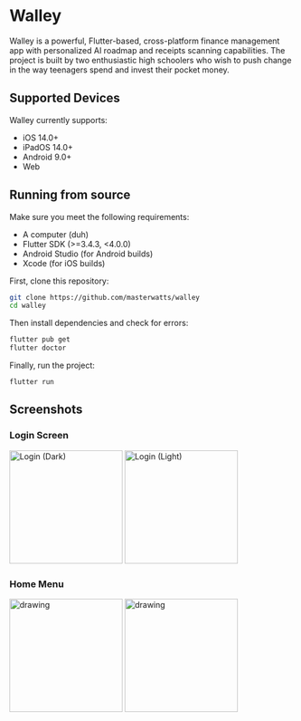 # Walley
Walley is a powerful, Flutter-based, cross-platform finance management app with personalized AI roadmap and receipts scanning capabilities. The project is built by two enthusiastic high schoolers who wish to push change in the way teenagers spend and invest their pocket money.

## Supported Devices
Walley currently supports:
- iOS 14.0+
- iPadOS 14.0+
- Android 9.0+
- Web

## Running from source
Make sure you meet the following requirements:
- A computer (duh)
- Flutter SDK (>=3.4.3, <4.0.0)
- Android Studio (for Android builds)
- Xcode (for iOS builds)

First, clone this repository:
```bash
git clone https://github.com/masterwatts/walley
cd walley
```

Then install dependencies and check for errors:
```bash
flutter pub get
flutter doctor
```

Finally, run the project:
```
flutter run
```

## Screenshots
### Login Screen
<img src="https://github.com/user-attachments/assets/d55624e4-ac76-4e46-bf16-9188aa0d63dc" alt="Login (Dark)" width="200"/>
<img src="https://github.com/user-attachments/assets/99f667ad-ef31-4a47-8293-d5c3f2783ca8" alt="Login (Light)" width="200"/>

### Home Menu
<img src="https://github.com/user-attachments/assets/7300d1ed-f8cd-45de-8f1e-39321b302b39" alt="drawing" width="200"/>
<img src="https://github.com/user-attachments/assets/66fa5447-4890-4fc9-9b63-425538df6468" alt="drawing" width="200"/>
